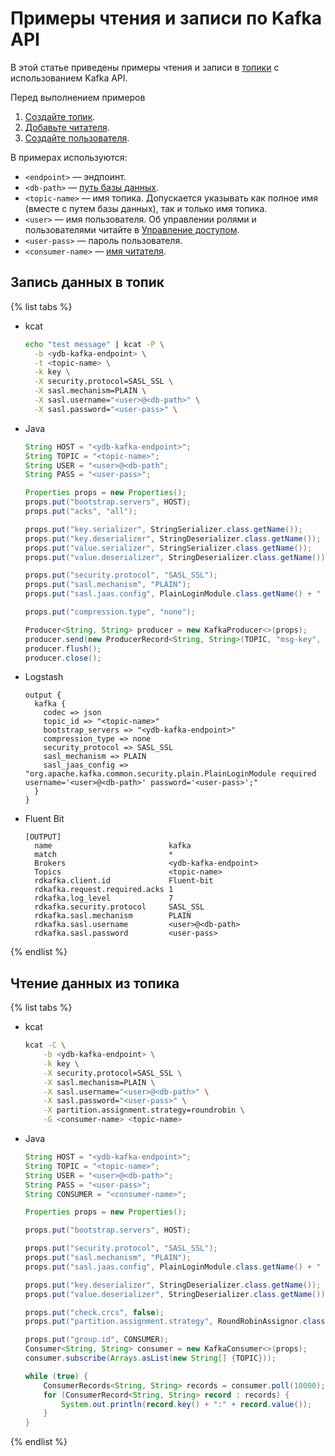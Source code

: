 # Примеры чтения и записи по Kafka API

В этой статье приведены примеры чтения и записи в [топики](../../concepts/topic.md) с использованием Kafka API.

Перед выполнением примеров 
1. [Создайте топик](../ydb-cli/topic-create.md).
1. [Добавьте читателя](../ydb-cli/topic-consumer-add.md).
1. [Создайте пользователя](../../cluster/access.md#users).

В примерах используются:

 * `<endpoint>` — эндпоинт.
 * `<db-path>` — [путь базы данных](../../concepts/connect#database).
 * `<topic-name>` — имя топика. Допускается указывать как полное имя (вместе с путем базы данных), так и только имя топика.
 * `<user>` — имя пользователя. Об управлении ролями и пользователями читайте в [Управление доступом](../../cluster/access.md).
 * `<user-pass>` — пароль пользователя.
 * `<consumer-name>` — [имя читателя](../../concepts/topic#consumer).


## Запись данных в топик
{% list tabs %}
- kcat
  ```bash
  echo "test message" | kcat -P \
    -b <ydb-kafka-endpoint> \
    -t <topic-name> \
    -k key \
    -X security.protocol=SASL_SSL \
    -X sasl.mechanism=PLAIN \
    -X sasl.username="<user>@<db-path>" \
    -X sasl.password="<user-pass>" \
  ```

- Java
  ```java
  String HOST = "<ydb-kafka-endpoint>";
  String TOPIC = "<topic-name>";
  String USER = "<user>@<db-path";
  String PASS = "<user-pass>";

  Properties props = new Properties();
  props.put("bootstrap.servers", HOST);
  props.put("acks", "all");

  props.put("key.serializer", StringSerializer.class.getName());
  props.put("key.deserializer", StringDeserializer.class.getName());
  props.put("value.serializer", StringSerializer.class.getName());
  props.put("value.deserializer", StringDeserializer.class.getName());

  props.put("security.protocol", "SASL_SSL");
  props.put("sasl.mechanism", "PLAIN");
  props.put("sasl.jaas.config", PlainLoginModule.class.getName() + " required username=\"" + USER + "\" password=\"" + PASS + "\";");

  props.put("compression.type", "none");

  Producer<String, String> producer = new KafkaProducer<>(props);
  producer.send(new ProducerRecord<String, String>(TOPIC, "msg-key", "msg-body"));
  producer.flush();
  producer.close();
  ```

- Logstash
  ```
  output {
    kafka {
      codec => json
      topic_id => "<topic-name>"
      bootstrap_servers => "<ydb-kafka-endpoint>"
      compression_type => none
      security_protocol => SASL_SSL
      sasl_mechanism => PLAIN
      sasl_jaas_config => "org.apache.kafka.common.security.plain.PlainLoginModule required username='<user>@<db-path>' password='<user-pass>';"
    }
  }
  ```

- Fluent Bit

  ```
  [OUTPUT]
    name                          kafka
    match                         *
    Brokers                       <ydb-kafka-endpoint>
    Topics                        <topic-name>
    rdkafka.client.id             Fluent-bit
    rdkafka.request.required.acks 1
    rdkafka.log_level             7
    rdkafka.security.protocol     SASL_SSL
    rdkafka.sasl.mechanism        PLAIN
    rdkafka.sasl.username         <user>@<db-path>
    rdkafka.sasl.password         <user-pass>
  ```
{% endlist %}
## Чтение данных из топика
{% list tabs %}

- kcat
  ```bash
  kcat -C \
      -b <ydb-kafka-endpoint> \
      -k key \
      -X security.protocol=SASL_SSL \
      -X sasl.mechanism=PLAIN \
      -X sasl.username="<user>@<db-path>" \
      -X sasl.password="<user-pass>" \
      -X partition.assignment.strategy=roundrobin \
      -G <consumer-name> <topic-name>
  ```

- Java
  ```java
  String HOST = "<ydb-kafka-endpoint>";
  String TOPIC = "<topic-name>";
  String USER = "<user>@<db-path>";
  String PASS = "<user-pass>";
  String CONSUMER = "<consumer-name>";

  Properties props = new Properties();

  props.put("bootstrap.servers", HOST);

  props.put("security.protocol", "SASL_SSL");
  props.put("sasl.mechanism", "PLAIN");
  props.put("sasl.jaas.config", PlainLoginModule.class.getName() + " required username=\"" + USER + "\" password=\"" + PASS + "\";");

  props.put("key.deserializer", StringDeserializer.class.getName());
  props.put("value.deserializer", StringDeserializer.class.getName());

  props.put("check.crcs", false);
  props.put("partition.assignment.strategy", RoundRobinAssignor.class.getName());

  props.put("group.id", CONSUMER);
  Consumer<String, String> consumer = new KafkaConsumer<>(props);
  consumer.subscribe(Arrays.asList(new String[] {TOPIC}));

  while (true) {
      ConsumerRecords<String, String> records = consumer.poll(10000); // timeout 10 sec
      for (ConsumerRecord<String, String> record : records) {
          System.out.println(record.key() + ":" + record.value());
      }
  }
  ```
{% endlist %}
